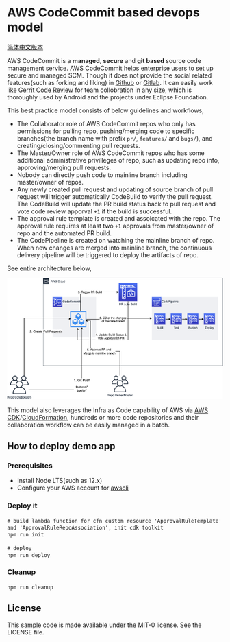 # AWS CodeCommit based devops model

[简体中文版本](README.zh-CN.md)

AWS CodeCommit is a **managed**, **secure** and **git based** source code management service. AWS CodeCommit helps enterprise users to set up secure and managed SCM. Though it does not provide the social related features(such as forking and liking) in [Github][github] or [Gitlab][gitlab]. It can easily work like [Gerrit Code Review][gerrit] for team collobration in any size, which is thoroughly used by Android and the projects under Eclipse Foundation.

This best practice model consists of below guidelines and workflows,

- The Collaborator role of AWS CodeCommit repos who only has permissions for pulling repo, pushing/merging code to specific branches(the branch name with prefix `pr/`, `features/` and `bugs/`), and creating/closing/commenting pull requests.
- The Master/Owner role of AWS CodeCommit repos who has some additional administrative privilleges of repo, such as updating repo info, approving/merging pull requests.
- Nobody can directly push code to mainline branch including master/owner of repos.
- Any newly created pull request and updating of source branch of pull request will trigger automatically CodeBuild to verify the pull request. The CodeBuild will update the PR build status back to pull request and vote code review apporval `+1` if the build is successful.
- The approval rule template is created and assoicated with the repo. The approval rule requires at least two `+1` approvals from master/owner of repo and the automated PR build.
- The CodePipeline is created on watching the mainline branch of repo. When new changes are merged into mainline branch, the continuous delivery pipeline will be triggered to deploy the artifacts of repo.

See entire architecture below,

![The arch of AWS CodeCommit based devops model](arch.png)

This model also leverages the Infra as Code capability of AWS via [AWS CDK][cdk]/[CloudFormation][cloudformation], hundreds or more code repositories and their collaboration workflow can be easily managed in a batch.

## How to deploy demo app

### Prerequisites

- Install Node LTS(such as 12.x)
- Configure your AWS account for [awscli](https://docs.aws.amazon.com/polly/latest/dg/setup-aws-cli.html)
  
### Deploy it
```shell
# build lambda function for cfn custom resource 'ApprovalRuleTemplate' and 'ApprovalRuleRepoAssociation', init cdk toolkit
npm run init

# deploy
npm run deploy
```

### Cleanup
```shell
npm run cleanup
```

## License

This sample code is made available under the MIT-0 license. See the LICENSE file.

[codecommit]: https://aws.amazon.com/codecommit/
[github]: https://github.com/
[gitlab]: https://about.gitlab.com/
[gerrit]: https://www.gerritcodereview.com/
[cdk]: https://aws.amazon.com/cdk/
[cloudformation]: https://aws.amazon.com/cloudformation/
